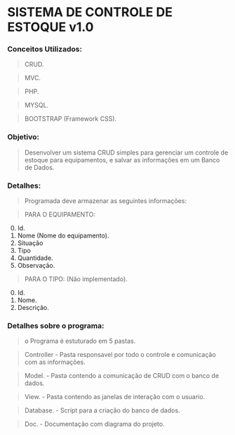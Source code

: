 # SISTEMA DE CONTROLE DE ESTOQUE v1.0

### Conceitos Utilizados:

>CRUD.

>MVC.

>PHP.

>MYSQL.

>BOOTSTRAP (Framework CSS).

### Objetivo: 

>Desenvolver um sistema CRUD simples para gerenciar um controle de estoque para equipamentos, e salvar as informações em um Banco de Dados.

### Detalhes:

> Programada deve armazenar as seguintes informações:

> PARA O EQUIPAMENTO:

0. Id.
1. Nome (Nome do equipamento).
2. Situação
3. Tipo
4. Quantidade.
5. Observação.

> PARA O TIPO: (Não implementado).

0. Id.
1. Nome.
2. Descrição.



### Detalhes sobre o programa:

> o Programa é estuturado em 5 pastas.

> Controller - Pasta responsavel por todo o controle e comunicação com as informações. 

> Model.     - Pasta contendo a comunicação de CRUD com o banco de dados.

> View.      - Pasta contendo as janelas de interação com o usuario.

> Database.  - Script para a criação do banco de dados.

> Doc.       - Documentação com diagrama do projeto.




